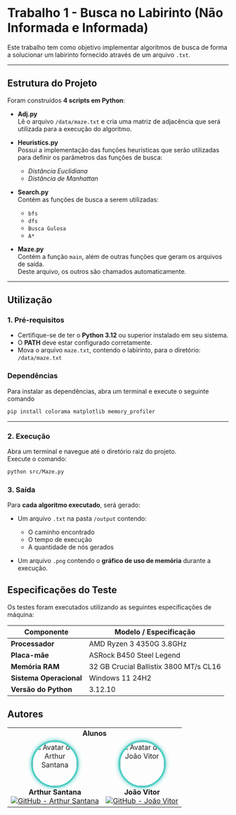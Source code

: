 # Trabalho 1 - Busca no Labirinto (Não Informada e Informada)

Este trabalho tem como objetivo implementar algoritmos de busca de forma a solucionar um labirinto fornecido através de um arquivo `.txt`.  

---

## Estrutura do Projeto

Foram construídos **4 scripts em Python**:

- **Adj.py**  
  Lê o arquivo `/data/maze.txt` e cria uma matriz de adjacência que será utilizada para a execução do algoritmo.

- **Heuristics.py**  
  Possui a implementação das funções heurísticas que serão utilizadas para definir os parâmetros das funções de busca:  
  - *Distância Euclidiana*  
  - *Distância de Manhattan*

- **Search.py**  
  Contém as funções de busca a serem utilizadas:  
  - `bfs`  
  - `dfs`  
  - `Busca Gulosa`  
  - `A*`

- **Maze.py**  
  Contém a função `main`, além de outras funções que geram os arquivos de saída.  
  Deste arquivo, os outros são chamados automaticamente.

---

## Utilização

### 1. Pré-requisitos
- Certifique-se de ter o **Python 3.12** ou superior instalado em seu sistema.  
- O **PATH** deve estar configurado corretamente.  
- Mova o arquivo `maze.txt`, contendo o labirinto, para o diretório: `/data/maze.txt`

### Dependências
Para instalar as dependências, abra um terminal e execute o seguinte comando
```bash
pip install colorama matplotlib memory_profiler
```
---

### 2. Execução
Abra um terminal e navegue até o diretório raiz do projeto.  
Execute o comando:

```bash
python src/Maze.py
```
### 3. Saída

Para **cada algoritmo executado**, será gerado:

- Um arquivo `.txt` na pasta `/output` contendo:
  - O caminho encontrado  
  - O tempo de execução  
  - A quantidade de nós gerados  

- Um arquivo `.png` contendo o **gráfico de uso de memória** durante a execução.

## Especificações do Teste
Os testes foram executados utilizando as seguintes especificações de máquina:

| Componente | Modelo / Especificação |
|-------------|------------------------|
| **Processador** | AMD Ryzen 3 4350G 3.8GHz|
| **Placa-mãe** | ASRock B450 Steel Legend |
| **Memória RAM** | 32 GB Crucial Ballistix 3800 MT/s CL16 |
| **Sistema Operacional** | Windows 11 24H2 |
| **Versão do Python** | 3.12.10 |


## Autores

<table style="margin: 0 auto; text-align: center;">
  <tr>
    <td colspan="5"><strong>Alunos</strong></td>
  </tr>
  <tr>
      <td>
      <img src="https://avatars.githubusercontent.com/u/83346676?v=4" alt="Avatar de Arthur Santana" style="border-radius:50%; border:4px solid #4ECDC4; box-shadow:0 0 10px #4ECDC4; width:100px;"><br>
      <strong>Arthur Santana</strong><br>
      <a href="https://github.com/Rutrama">
        <img src="https://img.shields.io/github/followers/Rutrama?label=Seguidores&style=social&logo=github" alt="GitHub - Arthur Santana">
      </a>
    </td>
        <td>
      <img src="https://avatars.githubusercontent.com/u/114318721?v=4" alt="Avatar de João Vitor" style="border-radius:50%; border:4px solid #4ECDC4; box-shadow:0 0 10px #4ECDC4; width:100px;"><br>
      <strong>João Vitor</strong><br>
      <a href="https://github.com/JV-NC">
        <img src="https://img.shields.io/github/followers/JV-NC?label=Seguidores&style=social&logo=github" alt="GitHub - João Vitor">
      </a>
    </td>
